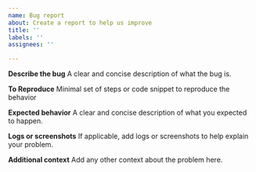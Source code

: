 ```yaml
---
name: Bug report
about: Create a report to help us improve
title: ''
labels: ''
assignees: ''

---
```


**Describe the bug**
A clear and concise description of what the bug is.

**To Reproduce**
Minimal set of steps or code snippet to reproduce the behavior

**Expected behavior**
A clear and concise description of what you expected to happen.

**Logs or screenshots**
If applicable, add logs or screenshots to help explain your problem.

**Additional context**
Add any other context about the problem here.
